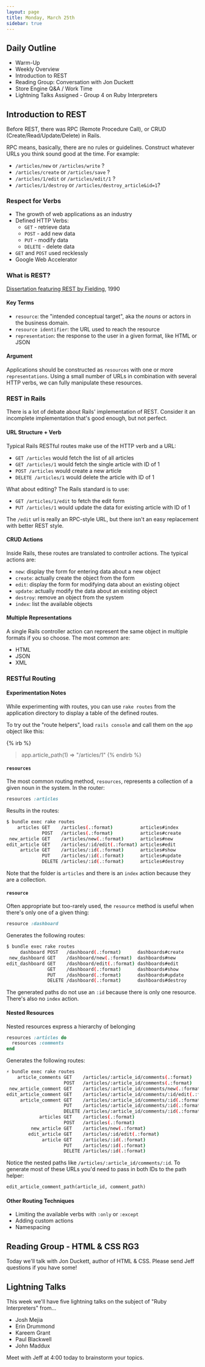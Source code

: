 ```yaml
---
layout: page
title: Monday, March 25th
sidebar: true
---
```


## Daily Outline

* Warm-Up
* Weekly Overview
* Introduction to REST
* Reading Group: Conversation with Jon Duckett
* Store Engine Q&A / Work Time
* Lightning Talks Assigned - Group 4 on Ruby Interpreters

## Introduction to REST

Before REST, there was RPC (Remote Procedure Call), or CRUD (Create/Read/Update/Delete) in Rails.

RPC means, basically, there are no rules or guidelines. Construct whatever URLs you think sound good at the time. For example:

* `/articles/new` or `/articles/write` ?
* `/articles/create` or `/articles/save` ?
* `/articles/1/edit` or `/articles/edit/1` ?
* `/articles/1/destroy` or `/articles/destroy_article&id=1`?

### Respect for Verbs

* The growth of web applications as an industry
* Defined HTTP Verbs: 
  * `GET` - retrieve data
  * `POST` - add new data
  * `PUT` - modify data
  * `DELETE` - delete data
* `GET` and `POST` used recklessly
* Google Web Accelerator

### What is REST?

[Dissertation featuring REST by Fielding](http://www.ics.uci.edu/~fielding/pubs/dissertation/rest_arch_style.htm), 1990

#### Key Terms

* `resource`: the "intended conceptual target", aka the *nouns* or actors in the business domain.
* `resource identifier`: the URL used to reach the resource
* `representation`: the response to the user in a given format, like HTML or JSON

#### Argument

Applications should be constructed as `resources` with one or more `representations`. Using a small number of URLs in combination with several HTTP verbs, we can fully manipulate these resources.

### REST in Rails

There is a lot of debate about Rails' implementation of REST. Consider it an incomplete implementation that's good enough, but not perfect.

#### URL Structure + Verb

Typical Rails RESTful routes make use of the HTTP verb and a URL:

* `GET /articles` would fetch the list of all articles
* `GET /articles/1` would fetch the single article with ID of 1
* `POST /articles` would create a new article
* `DELETE /articles/1` would delete the article with ID of 1

What about editing? The Rails standard is to use:

* `GET /articles/1/edit` to fetch the edit form
* `PUT /articles/1` would update the data for existing article with ID of 1

The `/edit` url is really an RPC-style URL, but there isn't an easy replacement with better REST style.

#### CRUD Actions

Inside Rails, these routes are translated to controller actions. The typical actions are:

* `new`: display the form for entering data about a new object
* `create`: actually create the object from the form
* `edit`: display the form for modifying data about an existing object
* `update`: actually modify the data about an existing object
* `destroy`: remove an object from the system
* `index`: list the available objects

#### Multiple Representations

A single Rails controller action can represent the same object in multiple formats if you so choose. The most common are:

* HTML
* JSON
* XML

### RESTful Routing

#### Experimentation Notes

While experimenting with routes, you can use `rake routes` from the application directory to display a table of the defined routes.

To try out the "route helpers", load `rails console` and call them on the `app` object like this:

{% irb %}
> app.article_path(1)
=> "/articles/1" 
{% endirb %}

#### `resources`

The most common routing method, `resources`, represents a collection of a given noun in the system. In the router:

```ruby
resources :articles
```

Results in the routes:

```bash
$ bundle exec rake routes
    articles GET    /articles(.:format)          articles#index
             POST   /articles(.:format)          articles#create
 new_article GET    /articles/new(.:format)      articles#new
edit_article GET    /articles/:id/edit(.:format) articles#edit
     article GET    /articles/:id(.:format)      articles#show
             PUT    /articles/:id(.:format)      articles#update
             DELETE /articles/:id(.:format)      articles#destroy
```

Note that the folder is `articles` and there is an `index` action because they are a collection.

#### `resource`

Often appropriate but too-rarely used, the `resource` method is useful when there's only one of a given thing:

```ruby
resource :dashboard
```

Generates the following routes:

```bash
$ bundle exec rake routes
     dashboard POST   /dashboard(.:format)      dashboards#create
 new_dashboard GET    /dashboard/new(.:format)  dashboards#new
edit_dashboard GET    /dashboard/edit(.:format) dashboards#edit
               GET    /dashboard(.:format)      dashboards#show
               PUT    /dashboard(.:format)      dashboards#update
               DELETE /dashboard(.:format)      dashboards#destroy
```

The generated paths do not use an `:id` because there is only one resource. There's also no `index` action.

#### Nested Resources

Nested resources express a hierarchy of belonging

```ruby
resources :articles do
  resources :comments
end
```

Generates the following routes:

```bash
⚡ bundle exec rake routes
    article_comments GET    /articles/:article_id/comments(.:format)          comments#index
                     POST   /articles/:article_id/comments(.:format)          comments#create
 new_article_comment GET    /articles/:article_id/comments/new(.:format)      comments#new
edit_article_comment GET    /articles/:article_id/comments/:id/edit(.:format) comments#edit
     article_comment GET    /articles/:article_id/comments/:id(.:format)      comments#show
                     PUT    /articles/:article_id/comments/:id(.:format)      comments#update
                     DELETE /articles/:article_id/comments/:id(.:format)      comments#destroy
            articles GET    /articles(.:format)                               articles#index
                     POST   /articles(.:format)                               articles#create
         new_article GET    /articles/new(.:format)                           articles#new
        edit_article GET    /articles/:id/edit(.:format)                      articles#edit
             article GET    /articles/:id(.:format)                           articles#show
                     PUT    /articles/:id(.:format)                           articles#update
                     DELETE /articles/:id(.:format)                           articles#destroy
```

Notice the nested paths like `/articles/:article_id/comments/:id`. To generate most of these URLs you'd need to pass in both IDs to the path helper:

```ruby
edit_article_comment_path(article_id, comment_path)
```

#### Other Routing Techniques

* Limiting the available verbs with `:only` or `:except`
* Adding custom actions
* Namespacing

## Reading Group - HTML & CSS RG3

Today we'll talk with Jon Duckett, author of HTML & CSS. Please send Jeff questions if you have some!

## Lightning Talks

This week we'll have five lightning talks on the subject of "Ruby Interpreters" from...

* Josh Mejia
* Erin Drummond
* Kareem Grant
* Paul Blackwell
* John Maddux

Meet with Jeff at 4:00 today to brainstorm your topics.
